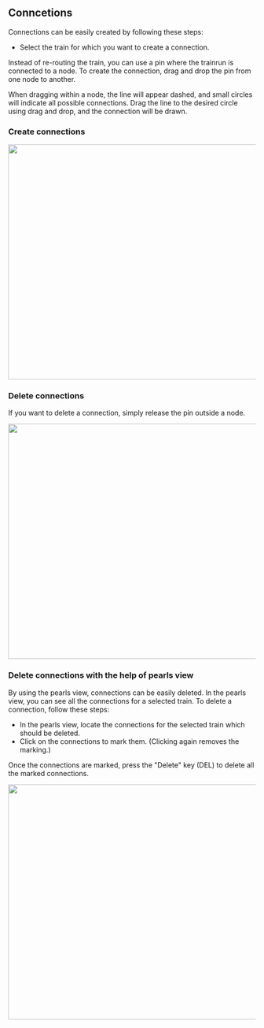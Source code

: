 ## Conncetions

Connections can be easily created by following these steps:

- Select the train for which you want to create a connection.

Instead of re-routing the train, you can use a pin where the trainrun is connected to a node.
To create the connection, drag and drop the pin from one node to another.

When dragging within a node, the line will appear dashed, and small circles will indicate all
possible connections.
Drag the line to the desired circle using drag and drop, and the connection will be drawn.

### Create connections

<p align="left" width="100%" height="100%" >
    <img width="1000px" height="478px"  src="./animated_images/2024-1-25_DrawConnections.gif"></p>

### Delete connections

If you want to delete a connection, simply release the pin outside a node.

<p align="left" width="100%" height="100%" >
    <img width="1000px" height="478px"  src="./animated_images/2024-1-25_DeleteConnections-001.gif"></p>

### Delete connections with the help of pearls view

By using the pearls view, connections can be easily deleted. In the pearls view, you can see all the
connections
for a selected train. To delete a connection, follow these steps:

- In the pearls view, locate the connections for the selected train which should be deleted.
- Click on the connections to mark them. (Clicking again removes the marking.)

Once the connections are marked, press the "Delete" key (DEL) to delete all the marked connections.

<p align="left" width="100%" height="100%" >
    <img width="1000px" height="478px"  src="./animated_images/2024-1-25_DeleteConnections_Perlenkette_select_delete-002.gif"></p>

